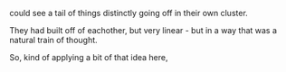 could see a tail of things distinctly going off in their own cluster.

They had built off of eachother, but very linear - but in a way that was a natural train of thought.

So, kind of applying a bit of that idea here, 

